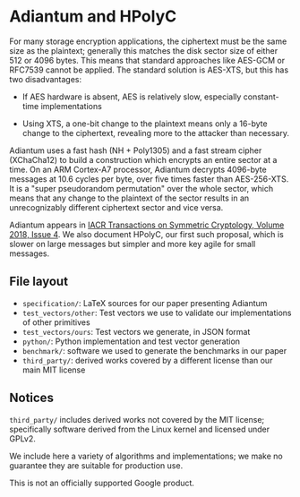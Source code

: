 # Adiantum and HPolyC

For many storage encryption applications, the ciphertext must be the same size
as the plaintext; generally this matches the disk sector size of either 512 or
4096 bytes. This means that standard approaches like AES-GCM or RFC7539 cannot
be applied. The standard solution is AES-XTS, but this has two disadvantages:

- If AES hardware is absent, AES is relatively slow, especially constant-time
implementations

- Using XTS, a one-bit change to the plaintext means only a 16-byte change to
the ciphertext, revealing more to the attacker than necessary.

Adiantum uses a fast hash (NH + Poly1305) and a fast stream cipher (XChaCha12)
to build a construction which encrypts an entire sector at a time. On an ARM
Cortex-A7 processor, Adiantum decrypts 4096-byte messages at 10.6 cycles per byte,
over five times faster than AES-256-XTS. It is a "super pseudorandom
permutation" over the whole sector, which means that any change to the plaintext
of the sector results in an unrecognizably different ciphertext sector and vice
versa.

Adiantum appears in
[IACR Transactions on Symmetric Cryptology, Volume 2018, Issue 4](https://tosc.iacr.org/index.php/ToSC/article/view/7360). We also document HPolyC, our first
such proposal, which is slower on large messages but simpler and more key agile
for small messages.

## File layout

* `specification/`: LaTeX sources for our paper presenting Adiantum
* `test_vectors/other`: Test vectors we use to validate our implementations
of other primitives
* `test_vectors/ours`: Test vectors we generate, in JSON format
* `python/`: Python implementation and test vector generation
* `benchmark/`: software we used to generate the benchmarks in our paper
* `third_party/`: derived works covered by a different license than our
main MIT license

## Notices

`third_party/` includes derived works not covered by the MIT license;
specifically software derived from the Linux kernel and licensed under GPLv2.

We include here a variety of algorithms and implementations; we make no
guarantee they are suitable for production use.

This is not an officially supported Google product.

